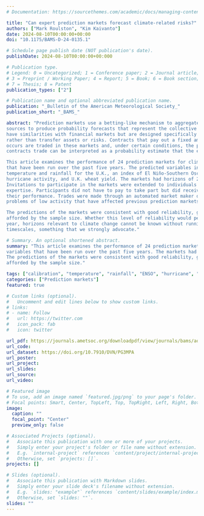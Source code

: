 ```yaml
---
# Documentation: https://sourcethemes.com/academic/docs/managing-content/

title: "Can expert prediction markets forecast climate-related risks?"
authors: ["Mark Roulston", "Kim Kaivanto"]
date: 2024-08-10T00:00:00+00:00
doi: "10.1175/BAMS-D-24-0135.1"

# Schedule page publish date (NOT publication's date).
publishDate: 2024-08-10T00:00:00+00:000

# Publication type.
# Legend: 0 = Uncategorized; 1 = Conference paper; 2 = Journal article;
# 3 = Preprint / Working Paper; 4 = Report; 5 = Book; 6 = Book section;
# 7 = Thesis; 8 = Patent
publication_types: ["2"]

# Publication name and optional abbreviated publication name.
publication: "_Bulletin of the American Meteorological Society_"
publication_short: "_BAMS_"

abstract: "Prediction markets use a betting-like mechanism to aggregate information from disparate
sources to produce probability forecasts that represent the collective view of participants. They
have similarities with financial markets but are designed specifically to discover information
rather than transfer assets or risks. Contracts that pay out a fixed amount if a well-defined event
occurs are traded in these markets and, under certain conditions, the price at which these event-
contracts trade can be interpreted as a probability estimate that the event will occur.

This article examines the performance of 24 prediction markets for climate-related variables
that have been run over the past five years. The predicted variables included monthly
temperature and rainfall for the U.K., an index of El Niño-Southern Oscillation, Atlantic
hurricane activity, and U.K. wheat yield. The markets had horizons of 2 to 12 months.
Invitations to participate in the markets were extended to individuals and teams with relevant
expertise. Participants did not have to pay to take part but did receive cash rewards based on
their performance. Trades were made through an automated market maker overcoming the
problems of low activity that have affected previous prediction markets for specialized topics.

The predictions of the markets were consistent with good reliability, given the resolving power
afforded by the sample size. Whether this level of reliability would persist for longer, multi-
year, horizons relevant to climate change cannot be known without running markets on such
timescales, something that we strongly advocate." 

# Summary. An optional shortened abstract.
summary: "This article examines the performance of 24 prediction markets for climate-related 
variables that have been run over the past five years. The markets had horizons of 2 to 12 months.
The predictions of the markets were consistent with good reliability, given the resolving power 
afforded by the sample size."

tags: ["calibration", "temperature", "rainfall", "ENSO", "hurricane", "wheat yield", "Mark Roulston", "Kim Kaivanto"]
categories: ["Prediction markets"]
featured: true

# Custom links (optional).
#   Uncomment and edit lines below to show custom links.
# links:
# - name: Follow
#   url: https://twitter.com
#   icon_pack: fab
#   icon: twitter

url_pdf: https://journals.ametsoc.org/downloadpdf/view/journals/bams/aop/BAMS-D-24-0135.1/BAMS-D-24-0135.1.pdf
url_code:
url_dataset: https://doi.org/10.7910/DVN/PG3MPA
url_poster:
url_project:
url_slides:
url_source:
url_video:

# Featured image
# To use, add an image named `featured.jpg/png` to your page's folder. 
# Focal points: Smart, Center, TopLeft, Top, TopRight, Left, Right, BottomLeft, Bottom, BottomRight.
image:
  caption: ""
  focal_point: "Center"
  preview_only: false

# Associated Projects (optional).
#   Associate this publication with one or more of your projects.
#   Simply enter your project's folder or file name without extension.
#   E.g. `internal-project` references `content/project/internal-project/index.md`.
#   Otherwise, set `projects: []`.
projects: []

# Slides (optional).
#   Associate this publication with Markdown slides.
#   Simply enter your slide deck's filename without extension.
#   E.g. `slides: "example"` references `content/slides/example/index.md`.
#   Otherwise, set `slides: ""`.
slides: ""
---
```

